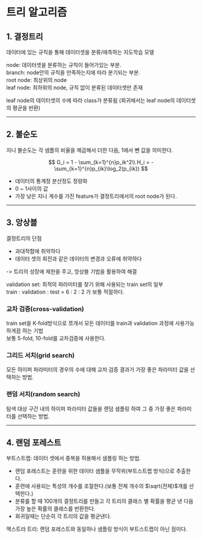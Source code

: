 # 트리 알고리즘

## 1. 결정트리

데이터에 있는 규칙을 통해 데이터셋을 분류/에측하는 지도학습 모델

node: 데이터셋을 분류하는 규칙이 들어가있는 부분.<br>
branch: node안의 규칙을 만족하는지에 따라 분기되는 부분.<br>
root node: 최상위의 node<br>
leaf node: 최하위의 node, 규칙 없이 분류된 데이터셋만 존재

leaf node의 데이터셋의 수에 따라 class가 분류됨 (회귀에서는 leaf node의 데이터셋의 평균을 반환)

___

## 2. 불순도

지니 불순도는 각 샘플의 비율을 제곱해서 더한 다음, 1에서 뺀 값을 의미한다.

$$
G_i = 1 - \sum_{k=1}^{n}p_ik^2\\
H_i = -\sum_{k=1}^{n}p_{ik}\log_2(p_{ik})
$$

- 데이터의 통계정 분산정도 정량화
- 0 ~ 1사이의 값
- 가장 낮은 지니 계수를 가진 feature가 결정트리에서의 root node가 된다.

___

## 3. 앙상블

결정트리의 단점
- 과대적합에 취약하다
- 데이터 셋의 회전과 같은 데이터의 변경과 오류에 취약하다

-> 트리의 성장에 제한을 주고, 앙상블 기법을 활용하여 해결

validation set: 최적의 파라미터를 찾기 위해 사용되는 train set의 일부<br>
train : validation : test = 6 : 2 : 2 가 보통 적절하다.

### 교차 검증(cross-validation)
train set을 K-fold방식으로 쪼개서 모든 데이터를 train과 validation 과정에 사용가능하게끔 하는 기법<br>
보통 5-fold, 10-fold를 교차검증에 사용한다.

### 그리드 서치(grid search)
모든 하이퍼 파라미터의 경우의 수에 대해 교차 검증 결과가 가장 좋은 파라미터 값을 선택하는 방법.

### 랜덤 서치(random search)
탐색 대상 구간 내의 하이퍼 파라미터 값들을 랜덤 샘플링 하여 그 중 가장 좋은 파라미터를 선택하는 방법.

___

## 4. 랜덤 포레스트

부트스트랩: 데이터 셋에서 중복을 허용해서 샘플링 하는 방법.

- 랜덤 포레스트는 훈련을 위한 데이터 샘플을 무작위(부트스트랩 방식)으로 추출한다.
- 훈련에 사용되는 특성의 개수를 조절한다.(보통 전체 개수의 $\sqrt{전체}$개를 선택한다.)
- 분류를 할 때 100개의 결정트리를 만들고 각 트리의 클래스 별 확률을 평균 낸 다음 가장 높은 확률의 클래스를 반환한다.
- 회귀일때는 단순히 각 트리의 값을 평균낸다.

액스트라 트리: 랜덤 포레스트와 동일하나 샘플링 방식이 부트스트랩이 아닌 점이다.


